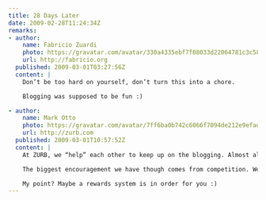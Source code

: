 ```yaml
---
title: 28 Days Later
date: 2009-02-28T11:24:34Z
remarks:
- author:
    name: Fabricio Zuardi
    photo: https://gravatar.com/avatar/330a4335ebf7f08033d22064781c3c58
    url: http://fabricio.org
  published: 2009-03-01T03:27:56Z
  content: |
    Don’t be too hard on yourself, don’t turn this into a chore.

    Blogging was supposed to be fun :)

- author:
    name: Mark Otto
    photo: https://gravatar.com/avatar/7ff6ba0b742c6066f7094de212e9efad
    url: http://zurb.com
  published: 2009-03-01T10:57:52Z
  content: |
    At ZURB, we “help” each other to keep up on the blogging. Almost all of us blog in some capacity – it’s a nice way to keep everyone up on their written and communication skills, as well as learn from and educate others.

    The biggest encouragement we have though comes from competition. We run a little contest in the office: The ZURBlog Cup Race. It’s been going strong for 8 months now. Every 3 months, we reset, as if it were another race. Points are awarded for each entry, comment, and view (on a scale). It’s lots of fun :D.

    My point? Maybe a rewards system is in order for you :)
---
```


